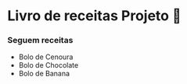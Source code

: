 # Livro de receitas ​P​r​o​j​e​to :hamburger:

### Seguem receitas 

- Bolo de Cenoura
- Bolo de Chocolate
- Bolo de Banana



